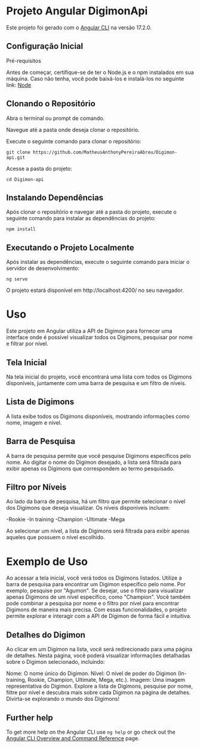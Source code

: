 # Projeto Angular DigimonApi

Este projeto foi gerado com o [Angular CLI](https://github.com/angular/angular-cli) na versão 17.2.0.

## Configuração Inicial
Pré-requisitos

Antes de começar, certifique-se de ter o Node.js e o npm instalados em sua máquina. Caso não tenha, você pode baixá-los e instalá-los no seguinte link: [Node](https://nodejs.org/en)

## Clonando o Repositório
Abra o terminal ou prompt de comando.

Navegue até a pasta onde deseja clonar o repositório.

Execute o seguinte comando para clonar o repositório:

`git clone https://github.com/MatheusAnthonyPereiraAbreu/Digimon-api.git`

Acesse a pasta do projeto:

`cd Digimon-api`

## Instalando Dependências
Após clonar o repositório e navegar até a pasta do projeto, execute o seguinte comando para instalar as dependências do projeto:

`npm install`

## Executando o Projeto Localmente
Após instalar as dependências, execute o seguinte comando para iniciar o servidor de desenvolvimento:

`ng serve`

O projeto estará disponível em http://localhost:4200/ no seu navegador.

# Uso
Este projeto em Angular utiliza a API de Digimon para fornecer uma interface onde é possível visualizar todos os Digimons, pesquisar por nome e filtrar por nível.

## Tela Inicial
Na tela inicial do projeto, você encontrará uma lista com todos os Digimons disponíveis, juntamente com uma barra de pesquisa e um filtro de níveis.

## Lista de Digimons
A lista exibe todos os Digimons disponíveis, mostrando informações como nome, imagem e nível.

## Barra de Pesquisa
A barra de pesquisa permite que você pesquise Digimons específicos pelo nome. Ao digitar o nome do Digimon desejado, a lista será filtrada para exibir apenas os Digimons que correspondem ao termo pesquisado.

## Filtro por Níveis
Ao lado da barra de pesquisa, há um filtro que permite selecionar o nível dos Digimons que deseja visualizar. Os níveis disponíveis incluem:

-Rookie
-In training
-Champion
-Ultimate
-Mega

Ao selecionar um nível, a lista de Digimons será filtrada para exibir apenas aqueles que possuem o nível escolhido.

# Exemplo de Uso
Ao acessar a tela inicial, você verá todos os Digimons listados.
Utilize a barra de pesquisa para encontrar um Digimon específico pelo nome. Por exemplo, pesquise por "Agumon".
Se desejar, use o filtro para visualizar apenas Digimons de um nível específico, como "Champion".
Você também pode combinar a pesquisa por nome e o filtro por nível para encontrar Digimons de maneira mais precisa.
Com essas funcionalidades, o projeto permite explorar e interagir com a API de Digimon de forma fácil e intuitiva.

## Detalhes do Digimon
Ao clicar em um Digimon na lista, você será redirecionado para uma página de detalhes. Nesta página, você poderá visualizar informações detalhadas sobre o Digimon selecionado, incluindo:

Nome: O nome único do Digimon.
Nível: O nível de poder do Digimon (In-training, Rookie, Champion, Ultimate, Mega, etc.).
Imagem: Uma imagem representativa do Digimon.
Explore a lista de Digimons, pesquise por nome, filtre por nível e descubra mais sobre cada Digimon na página de detalhes. Divirta-se explorando o mundo dos Digimons!

## Further help

To get more help on the Angular CLI use `ng help` or go check out the [Angular CLI Overview and Command Reference](https://angular.io/cli) page.
